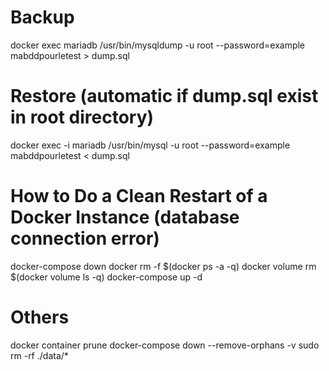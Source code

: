 # Backup
docker exec mariadb /usr/bin/mysqldump -u root --password=example mabddpourletest > dump.sql

# Restore (automatic if dump.sql exist in root directory)
docker exec -i mariadb /usr/bin/mysql -u root --password=example mabddpourletest < dump.sql

# How to Do a Clean Restart of a Docker Instance (database connection error)

docker-compose down
docker rm -f $(docker ps -a -q)
docker volume rm $(docker volume ls -q)
docker-compose up -d


# Others

docker container prune
docker-compose down --remove-orphans -v
sudo rm -rf ./data/*